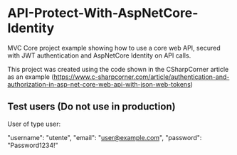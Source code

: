 # API-Protect-With-AspNetCore-Identity
MVC Core project example showing how to use a core web API, secured with JWT authentication and AspNetCore Identity on API calls.

This project was created using the code shown in the CSharpCorner article as an example (https://www.c-sharpcorner.com/article/authentication-and-authorization-in-asp-net-core-web-api-with-json-web-tokens)

## Test users (Do not use in production)
User of type user:

"username": "utente",
"email": "user@example.com",
"password": "Password1234!"